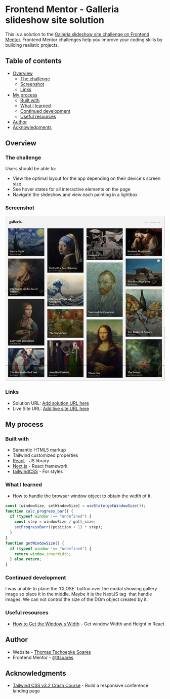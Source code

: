 # Frontend Mentor - Galleria slideshow site solution

This is a solution to the [Galleria slideshow site challenge on Frontend Mentor](https://www.frontendmentor.io/challenges/galleria-slideshow-site-tEA4pwsa6). Frontend Mentor challenges help you improve your coding skills by building realistic projects.

## Table of contents

- [Overview](#overview)
  - [The challenge](#the-challenge)
  - [Screenshot](#screenshot)
  - [Links](#links)
- [My process](#my-process)
  - [Built with](#built-with)
  - [What I learned](#what-i-learned)
  - [Continued development](#continued-development)
  - [Useful resources](#useful-resources)
- [Author](#author)
- [Acknowledgments](#acknowledgments)

## Overview

### The challenge

Users should be able to:

- View the optimal layout for the app depending on their device's screen size
- See hover states for all interactive elements on the page
- Navigate the slideshow and view each painting in a lightbox

### Screenshot

![](./screenshot.jpg)

### Links

- Solution URL: [Add solution URL here](https://github.com/ttsoares/galleria)
- Live Site URL: [Add live site URL here](https://galleria-five.vercel.app/)

## My process

### Built with

- Semantic HTML5 markup
- Tailwind customized properties
- [React](https://reactjs.org/) - JS library
- [Next.js](https://nextjs.org/) - React framework
- [tailwindCSS](https://tailwindcss.com/) - For styles

### What I learned

- How to handle the browser window object to obtain the width of it.

```js
const [windowSize, setWindowSize] = useState(getWindowSize());
function calc_progress_bar() {
  if (typeof window !== "undefined") {
    const step = windowSize / gall_size;
    setProgressBarr((position + 1) * step);
  }
}
function getWindowSize() {
  if (typeof window !== "undefined") {
    return window.innerWidth;
  } else return;
}
```

### Continued development

I was unable to place the 'CLOSE' button over the modal showing gallery image so place it in the middle. Maybe it is the NextJS tag <Image> that handle images. We can not control the size of the DOm object created by it.

### Useful resources

- [How to Get the Window's Width](https://bobbyhadz.com/blog/react-get-window-width-height) - Get window Width and Height in React

## Author

- Website - [Thomas Tschoepke Soares](https://www.linkedin.com/in/thomas-soares-6791781b/)
- Frontend Mentor - [@ttsoares](https://www.frontendmentor.io/profile/ttsoares)

## Acknowledgments

- [Tailwind CSS v3.2 Crash Course](https://www.youtube.com/watch?v=ei20HfTloFE) - Build a responsive conference landing page
